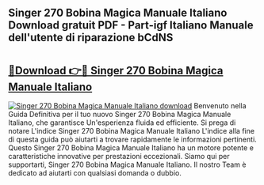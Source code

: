 ## Singer 270 Bobina Magica Manuale Italiano Download gratuit PDF - Part-igf Italiano Manuale dell'utente di riparazione bCdNS

# <h2><a href="http://dfcubh.blite.top/?on=Singer+270+Bobina+Magica+Manuale+Italiano">🔗Download 👉🔴 Singer 270 Bobina Magica Manuale Italiano</a></h2>

[![Singer 270 Bobina Magica Manuale Italiano download](https://i.imgur.com/lujVjoI.png)](http://dfcubh.blite.top/?on=Singer+270+Bobina+Magica+Manuale+Italiano)
Benvenuto nella Guida Definitiva per il tuo nuovo Singer 270 Bobina Magica Manuale Italiano, che garantisce Un'esperienza fluida ed efficiente. Si prega di notare L'indice Singer 270 Bobina Magica Manuale Italiano L'indice alla fine di questa guida può aiutarti a trovare rapidamente le informazioni pertinenti. Questo Singer 270 Bobina Magica Manuale Italiano ha un motore potente e caratteristiche innovative per prestazioni eccezionali. Siamo qui per supportarti, Singer 270 Bobina Magica Manuale Italiano. Il nostro Team è dedicato ad aiutarti con qualsiasi domanda o dubbio.
